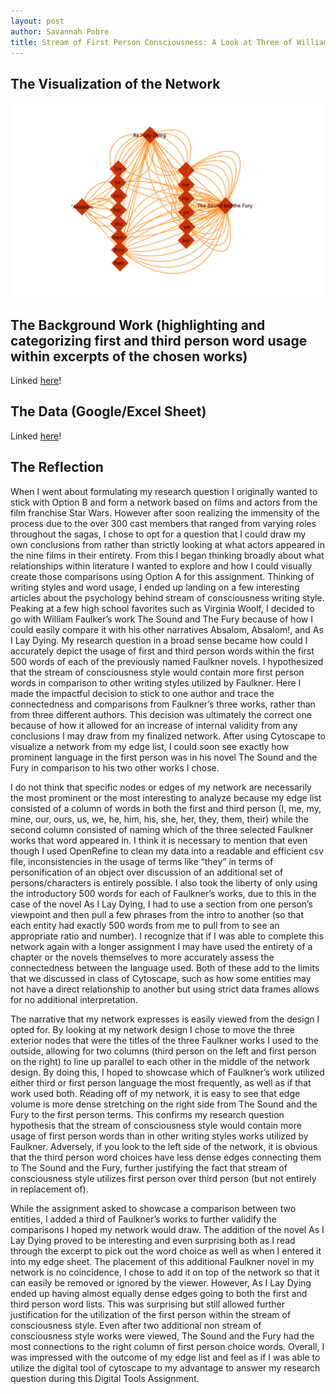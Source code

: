```yaml
---
layout: post
author: Savannah Pobre
title: Stream of First Person Consciousness: A Look at Three of William Faulkner's Works 
---
```


## The Visualization of the Network 
![faulkner network](https://github.com/savannahpobre/HUM-331-Princeton.github.io/blob/fa151131a8ab92f39b47c6b6078fcfc01e614a1a/_posts/faulkner%20network%20.png)

## The Background Work (highlighting and categorizing first and third person word usage within excerpts of the chosen works) 
Linked [here](https://docs.google.com/document/d/1PvXeatQ9DPIVw7LEv8VvZcHZXJkRJaYbV0TuJ4Cezhc/edit?usp=sharing)!

## The Data (Google/Excel Sheet) 
Linked [here](https://drive.google.com/file/d/1X9oq2g-VBxgE891IEsixRIFtmHLHV81P/view?usp=sharing)! 

## The Reflection 
<p>When I went about formulating my research question I originally wanted to stick with Option B and form a network based on films and actors from the film franchise Star Wars. However after soon realizing the immensity of the process due to the over 300 cast members that ranged from varying roles throughout the sagas, I chose to opt for a question that I could draw my own conclusions from rather than strictly looking at what actors appeared in the nine films in their entirety. From this I began thinking broadly about what relationships within literature I wanted to explore and how I could visually create those comparisons using Option A for this assignment. Thinking of writing styles and word usage, I ended up landing on a few interesting articles about the psychology behind stream of consciousness writing style. Peaking at a few high school favorites such as Virginia Woolf, I decided to go with William Faulker’s work The Sound and The Fury because of how I could easily compare it with his other narratives Absalom, Absalom!, and As I Lay Dying. My research question in a broad sense became how could I accurately depict the usage of first and third person words within the first 500 words of each of the previously named Faulkner novels. I hypothesized that the stream of consciousness style would contain more first person words in comparison to other writing styles utilized by Faulkner. Here I made the impactful decision to stick to one author and trace the connectedness and comparisons from Faulkner’s three works, rather than from three different authors. This decision was ultimately the correct one because of how it allowed for an increase of internal validity from any conclusions I may draw from my finalized network. After using Cytoscape to visualize a network from my edge list, I could soon see exactly how prominent language in the first person was in his novel The Sound and the Fury in comparison to his two other works I chose. 
<p>I do not think that specific nodes or edges of my network are necessarily the most prominent or the most interesting to analyze because my edge list consisted of a column of words in both the first and third person (I, me, my, mine, our, ours, us, we, he, him, his, she, her, they, them, their) while the second column consisted of naming which of the three selected Faulkner works that word appeared in. I think it is necessary to mention that even though I used OpenRefine to clean my data into a readable and efficient csv file, inconsistencies in the usage of terms like “they” in terms of personification of an object over discussion of an additional set of persons/characters is entirely possible. I also took the liberty of only using the introductory 500 words for each of Faulkner’s works, due to this in the case of the novel As I Lay Dying, I had to use a section from one person’s viewpoint and then pull a few phrases from the intro to another (so that each entity had exactly 500 words from me to pull from to see an appropriate ratio and number). I recognize that if I was able to complete this network again with a longer assignment I may have used the entirety of a chapter or the novels themselves to more accurately assess the connectedness between the language used. Both of these add to the limits that we discussed in class of Cytoscape, such as how some entities may not have a direct relationship to another but using strict data frames allows for no additional interpretation. 
<p>The narrative that my network expresses is easily viewed from the design I opted for. By looking at my network design I chose to move the three exterior nodes that were the titles of the three Faulkner works I used to the outside, allowing for two columns (third person on the left and first person on the right) to line up parallel to each other in the middle of the network design. By doing this, I hoped to showcase which of Faulkner’s work utilized either third or first person language the most frequently, as well as if that work used both. Reading off of my network, it is easy to see that edge volume is more dense stretching on the right side from The Sound and the Fury to the first person terms. This confirms my research question hypothesis that the stream of consciousness style would contain more usage of first person words than in other writing styles works utilized by Faulkner.  Adversely, if you look to the left side of the network, it is obvious that the third person word choices have less dense edges connecting them to The Sound and the Fury, further justifying the fact that stream of consciousness style utilizes first person over third person (but not entirely in replacement of). 
<p>While the assignment asked to showcase a comparison between two entities, I added a third of Faulkner’s works to further validify the comparisons I hoped my network would draw. The addition of the novel As I Lay Dying proved to be interesting and even surprising both as I read through the excerpt to pick out the word choice as well as when I entered it into my edge sheet. The placement of this additional Faulkner novel in my network is no coincidence, I chose to add it on top of the network so that it can easily be removed or ignored by the viewer. However, As I Lay Dying ended up having almost equally dense edges going to both the first and third person word lists. This was surprising but still allowed further justification for the utilization of the first person within the stream of consciousness style. Even after two additional non stream of consciousness style works were viewed, The Sound and the Fury had the most connections to the right column of first person choice words. Overall, I was impressed with the outcome of my edge list and feel as if I was able to utilize the digital tool of cytoscape to my advantage to answer my research question during this Digital Tools Assignment.
